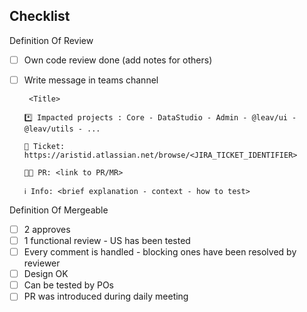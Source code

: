 ## Checklist

Definition Of Review

-   [ ] Own code review done (add notes for others)
-   [ ] Write message in teams channel

    ```
     <Title>

    *️⃣ Impacted projects : Core - DataStudio - Admin - @leav/ui - @leav/utils - ...

    📖 Ticket: https://aristid.atlassian.net/browse/<JIRA_TICKET_IDENTIFIER>

    🧑‍💻 PR: <link to PR/MR>

    ℹ Info: <brief explanation - context - how to test>
    ```

Definition Of Mergeable

-   [ ] 2 approves
-   [ ] 1 functional review - US has been tested
-   [ ] Every comment is handled - blocking ones have been resolved by reviewer
-   [ ] Design OK
-   [ ] Can be tested by POs
-   [ ] PR was introduced during daily meeting
